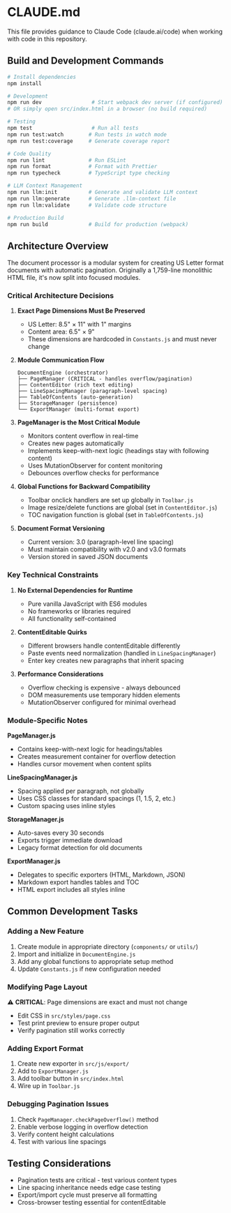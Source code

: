 # CLAUDE.md

This file provides guidance to Claude Code (claude.ai/code) when working with code in this repository.

## Build and Development Commands

```bash
# Install dependencies
npm install

# Development
npm run dev                # Start webpack dev server (if configured)
# OR simply open src/index.html in a browser (no build required)

# Testing
npm test                   # Run all tests
npm run test:watch        # Run tests in watch mode
npm run test:coverage     # Generate coverage report

# Code Quality
npm run lint              # Run ESLint
npm run format            # Format with Prettier
npm run typecheck         # TypeScript type checking

# LLM Context Management
npm run llm:init          # Generate and validate LLM context
npm run llm:generate      # Generate .llm-context file
npm run llm:validate      # Validate code structure

# Production Build
npm run build             # Build for production (webpack)
```

## Architecture Overview

The document processor is a modular system for creating US Letter format documents with automatic pagination. Originally a 1,759-line monolithic HTML file, it's now split into focused modules.

### Critical Architecture Decisions

1. **Exact Page Dimensions Must Be Preserved**
   - US Letter: 8.5" × 11" with 1" margins
   - Content area: 6.5" × 9"
   - These dimensions are hardcoded in `Constants.js` and must never change

2. **Module Communication Flow**
   ```
   DocumentEngine (orchestrator)
   ├── PageManager (CRITICAL - handles overflow/pagination)
   ├── ContentEditor (rich text editing)
   ├── LineSpacingManager (paragraph-level spacing)
   ├── TableOfContents (auto-generation)
   ├── StorageManager (persistence)
   └── ExportManager (multi-format export)
   ```

3. **PageManager is the Most Critical Module**
   - Monitors content overflow in real-time
   - Creates new pages automatically
   - Implements keep-with-next logic (headings stay with following content)
   - Uses MutationObserver for content monitoring
   - Debounces overflow checks for performance

4. **Global Functions for Backward Compatibility**
   - Toolbar onclick handlers are set up globally in `Toolbar.js`
   - Image resize/delete functions are global (set in `ContentEditor.js`)
   - TOC navigation function is global (set in `TableOfContents.js`)

5. **Document Format Versioning**
   - Current version: 3.0 (paragraph-level line spacing)
   - Must maintain compatibility with v2.0 and v3.0 formats
   - Version stored in saved JSON documents

### Key Technical Constraints

1. **No External Dependencies for Runtime**
   - Pure vanilla JavaScript with ES6 modules
   - No frameworks or libraries required
   - All functionality self-contained

2. **ContentEditable Quirks**
   - Different browsers handle contentEditable differently
   - Paste events need normalization (handled in `LineSpacingManager`)
   - Enter key creates new paragraphs that inherit spacing

3. **Performance Considerations**
   - Overflow checking is expensive - always debounced
   - DOM measurements use temporary hidden elements
   - MutationObserver configured for minimal overhead

### Module-Specific Notes

**PageManager.js**
- Contains keep-with-next logic for headings/tables
- Creates measurement container for overflow detection
- Handles cursor movement when content splits

**LineSpacingManager.js**
- Spacing applied per paragraph, not globally
- Uses CSS classes for standard spacings (1, 1.5, 2, etc.)
- Custom spacing uses inline styles

**StorageManager.js**
- Auto-saves every 30 seconds
- Exports trigger immediate download
- Legacy format detection for old documents

**ExportManager.js**
- Delegates to specific exporters (HTML, Markdown, JSON)
- Markdown export handles tables and TOC
- HTML export includes all styles inline

## Common Development Tasks

### Adding a New Feature
1. Create module in appropriate directory (`components/` or `utils/`)
2. Import and initialize in `DocumentEngine.js`
3. Add any global functions to appropriate setup method
4. Update `Constants.js` if new configuration needed

### Modifying Page Layout
⚠️ **CRITICAL**: Page dimensions are exact and must not change
- Edit CSS in `src/styles/page.css`
- Test print preview to ensure proper output
- Verify pagination still works correctly

### Adding Export Format
1. Create new exporter in `src/js/export/`
2. Add to `ExportManager.js`
3. Add toolbar button in `src/index.html`
4. Wire up in `Toolbar.js`

### Debugging Pagination Issues
1. Check `PageManager.checkPageOverflow()` method
2. Enable verbose logging in overflow detection
3. Verify content height calculations
4. Test with various line spacings

## Testing Considerations

- Pagination tests are critical - test various content types
- Line spacing inheritance needs edge case testing
- Export/import cycle must preserve all formatting
- Cross-browser testing essential for contentEditable